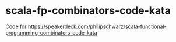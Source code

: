 # scala-fp-combinators-code-kata
Code for https://speakerdeck.com/philipschwarz/scala-functional-programming-combinators-code-kata
